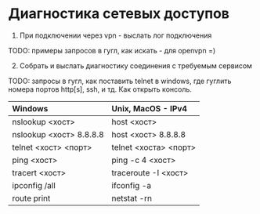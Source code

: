 # Диагностика сетевых доступов
1. При подключении через vpn - выслать лог подключения

 TODO: примеры запросов в гугл, как искать - для openvpn =)

2. Собрать и выслать диагностику соединения с требуемым сервисом

 TODO: запросы в гугл, как поставить telnet в windows, где гуглить номера портов http[s], ssh, и тд. Как открыть консоль. 

 | Windows | Unix, MacOS - IPv4 |
 | :----- | :---------------- |
 | nslookup <хост> | host <хост> |
 | nslookup <хост> 8.8.8.8 | host <хост> 8.8.8.8 |
 | telnet <хост> <порт> | telnet <хоста> <порт> |
 | ping <хост>| ping -с 4 <хост> |
 | tracert <хост> | traceroute -I <хост> |
 | ipconfig /all | ifconfig -a |
 | route print | netstat -rn |

